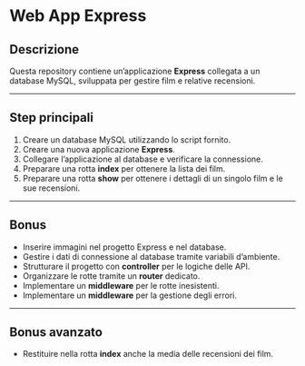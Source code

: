 # Web App Express

## Descrizione
Questa repository contiene un’applicazione **Express** collegata a un database MySQL, sviluppata per gestire film e relative recensioni.  

---

## Step principali
1. Creare un database MySQL utilizzando lo script fornito.
2. Creare una nuova applicazione **Express**.
3. Collegare l’applicazione al database e verificare la connessione.
4. Preparare una rotta **index** per ottenere la lista dei film.
5. Preparare una rotta **show** per ottenere i dettagli di un singolo film e le sue recensioni.

---

## Bonus
- Inserire immagini nel progetto Express e nel database.
- Gestire i dati di connessione al database tramite variabili d’ambiente.
- Strutturare il progetto con **controller** per le logiche delle API.
- Organizzare le rotte tramite un **router** dedicato.
- Implementare un **middleware** per le rotte inesistenti.
- Implementare un **middleware** per la gestione degli errori.

---

## Bonus avanzato
- Restituire nella rotta **index** anche la media delle recensioni dei film.
